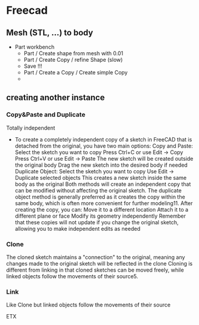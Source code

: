 # Freecad

## Mesh (STL, ...) to body

- Part workbench
  - Part / Create shape from mesh with 0.01
  - Part / Create Copy / refine Shape (slow)
  - Save !!!
  - Part / Create a Copy / Create simple Copy
  -


## creating another instance

### Copy&Paste and Duplicate

Totally independent

- To create a completely independent copy of a sketch in FreeCAD that is detached from the original, you have two main options:
  Copy and Paste:
  Select the sketch you want to copy
  Press Ctrl+C or use Edit -> Copy
  Press Ctrl+V or use Edit -> Paste
  The new sketch will be created outside the original body
  Drag the new sketch into the desired body if needed
  Duplicate Object:
  Select the sketch you want to copy
  Use Edit -> Duplicate selected objects
  This creates a new sketch inside the same body as the original
  Both methods will create an independent copy that can be modified without affecting the original sketch. The duplicate object method is generally preferred as it creates the copy within the same body, which is often more convenient for further modeling11.
  After creating the copy, you can:
  Move it to a different location
  Attach it to a different plane or face
  Modify its geometry independently
  Remember that these copies will not update if you change the original sketch, allowing you to make independent edits as needed

### Clone

The cloned sketch maintains a "connection" to the original, meaning any changes made to the original sketch will be reflected in the clone
Cloning is different from linking in that cloned sketches can be moved freely, while linked objects follow the movements of their source5.

### Link

Like Clone but linked objects follow the movements of their source


ETX
